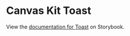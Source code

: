 # Canvas Kit Toast

View the
[documentation for Toast](https://workday.github.io/canvas-kit/?path=/docs/components-popups-toast-react--with-popper#canvas-kit-toast)
on Storybook.
